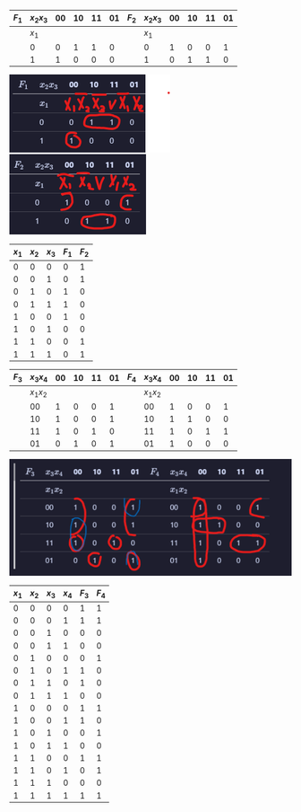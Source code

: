 | $F_1$ | $x_2 x_3$ | 00  | 10  | 11  | 01  | $F_2$ | $x_2 x_3$ | 00  | 10  | 11  | 01  |
| ----- | --------- | --- | --- | --- | --- | ----- | --------- | --- | --- | --- | --- |
|       | $x_1$     |     |     |     |     |       | $x_1$     |     |     |     |     |
|       | 0         | 0   | 1   | 1   | 0   |       | 0         | 1   | 0   | 0   | 1   |
|       | 1         | 1   | 0   | 0   | 0   |       | 1         | 0   | 1   | 1   | 0   |

![alt text](реш1.png) ![alt text](реш2.png)
![]()

| $x_1$ | $x_2$ | $x_3$ | $F_1$ | $F_2$ |
| ----- | ----- | ----- | ----- | ----- |
| 0     | 0     | 0     | 0     | 1     |
| 0     | 0     | 1     | 0     | 1     |
| 0     | 1     | 0     | 1     | 0     |
| 0     | 1     | 1     | 1     | 0     |
| 1     | 0     | 0     | 1     | 0     |
| 1     | 0     | 1     | 0     | 0     |
| 1     | 1     | 0     | 0     | 1     |
| 1     | 1     | 1     | 0     | 1     |

| $F_3$ | $x_3 x_4$ | 00  | 10  | 11  | 01  | $F_4$ | $x_3 x_4$ | 00  | 10  | 11  | 01  |
| ----- | --------- | --- | --- | --- | --- | ----- | --------- | --- | --- | --- | --- |
|       | $x_1 x_2$ |     |     |     |     |       | $x_1 x_2$ |     |     |     |     |
|       | 00        | 1   | 0   | 0   | 1   |       | 00        | 1   | 0   | 0   | 1   |
|       | 10        | 1   | 0   | 0   | 1   |       | 10        | 1   | 1   | 0   | 0   |
|       | 11        | 1   | 0   | 1   | 0   |       | 11        | 1   | 0   | 1   | 1   |
|       | 01        | 0   | 1   | 0   | 1   |       | 01        | 1   | 0   | 0   | 0   |

![alt text](реш3-4.png)

| $x_1$ | $x_2$ | $x_3$ | $x_4$ | $F_3$ | $F_4$ |
| ----- | ----- | ----- | ----- | ----- | ----- |
| 0     | 0     | 0     | 0     | 1     | 1     |
| 0     | 0     | 0     | 1     | 1     | 1     |
| 0     | 0     | 1     | 0     | 0     | 0     |
| 0     | 0     | 1     | 1     | 0     | 0     |
| 0     | 1     | 0     | 0     | 0     | 1     |
| 0     | 1     | 0     | 1     | 1     | 0     |
| 0     | 1     | 1     | 0     | 1     | 0     |
| 0     | 1     | 1     | 1     | 0     | 0     |
| 1     | 0     | 0     | 0     | 1     | 1     |
| 1     | 0     | 0     | 1     | 1     | 0     |
| 1     | 0     | 1     | 0     | 0     | 1     |
| 1     | 0     | 1     | 1     | 0     | 0     |
| 1     | 1     | 0     | 0     | 1     | 1     |
| 1     | 1     | 0     | 1     | 0     | 1     |
| 1     | 1     | 1     | 0     | 0     | 0     |
| 1     | 1     | 1     | 1     | 1     | 1     |
